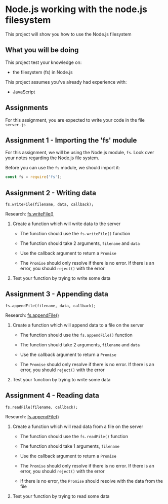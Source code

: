 # Node.js working with the node.js filesystem

This project will show you how to use the Node.js filesystem

## What you will be doing

This project test your knowledge on:

- the filesystem (fs) in Node.js

This project assumes you've already had experience with:

- JavaScript

## Assignments

For this assignment, you are expected to write your code in the file `server.js`

## Assignment 1 - Importing the 'fs' module

For this assignment, we will be using the Node.js module, `fs`. Look over your notes regarding the Node.js file system.

Before you can use the `fs` module, we should import it:

```js
const fs = require('fs');
```

## Assignment 2 - Writing data

```
fs.writeFile(filename, data, callback);
```
Research: [fs.writeFile()](https://www.geeksforgeeks.org/node-js-fs-writefile-method/?ref=lbp)

1. Create a function which will write data to the server

    - The function should use the `fs.writeFile()` function
    
    - The function should take 2 arguments, `filename` and `data`
    
    - Use the callback argument to return a `Promise`
    
    - The `Promise` should only resolve if there is no error. If there is an error, you should `reject()` with the error

2. Test your function by trying to write some data

## Assignment 3 - Appending data

```
fs.appendFile(filename, data, callback);
```
Research: [fs.appendFile()](https://nodejs.org/docs/latest-v12.x/api/fs.html#fs_fs_appendfile_path_data_options_callback)

1. Create a function which will append data to a file on the server

    - The function should use the `fs.appendFile()` function
    
    - The function should take 2 arguments, `filename` and `data`
    
    - Use the callback argument to return a `Promise`
    
    - The `Promise` should only resolve if there is no error. If there is an error, you should `reject()` with the error
    
2. Test your function by trying to write some data


## Assignment 4 - Reading data

```
fs.readFile(filename, callback);
```
Research: [fs.appendFile()](https://nodejs.org/docs/latest-v12.x/api/fs.html#fs_fs_appendfile_path_data_options_callback)

1. Create a function which will read data from a file on the server

    - The function should use the `fs.readFile()` function
    
    - The function should take 1 arguments, `filename`
    
    - Use the callback argument to return a `Promise`
    
    - The `Promise` should only resolve if there is no error. If there is an error, you should `reject()` with the error
    
    - If there is no error, the `Promise` should resolve with the data from the file
    
2. Test your function by trying to read some data
